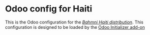 # Odoo config for Haiti

This is the Odoo configuration for the [_Bahmni Haiti distribution_](https://github.com/mekomsolutions/bahmni-distro-haiti). This configuration is designed to be loaded by the [Odoo Initializer add-on](https://github.com/mekomsolutions/odoo-initializer)
